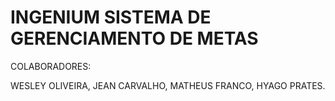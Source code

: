 # INGENIUM SISTEMA DE GERENCIAMENTO DE METAS

COLABORADORES:

WESLEY OLIVEIRA, 
JEAN CARVALHO, 
MATHEUS FRANCO, 
HYAGO PRATES.
